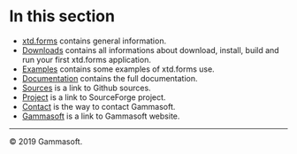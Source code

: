 
# In this section

* [xtd.forms](home.md) contains general information.
* [Downloads](downloads.md) contains all informations about download, install, build and run your first xtd.forms application.
* [Examples](examples.md) contains some examples of xtd.forms use.
* [Documentation](documentation.md) contains the full documentation.
* [Sources](https://github.com/gammasoft71/xtd_forms) is a link to Github sources.
* [Project](https://sourceforge.net/projects/formspro/) is a link to SourceForge project.
* [Contact](contact.md) is the way to contact Gammasoft.
* [Gammasoft](https://gammasoft71.wixsite.com/gammasoft) is a link to Gammasoft website.

______________________________________________________________________________________________

© 2019 Gammasoft.
